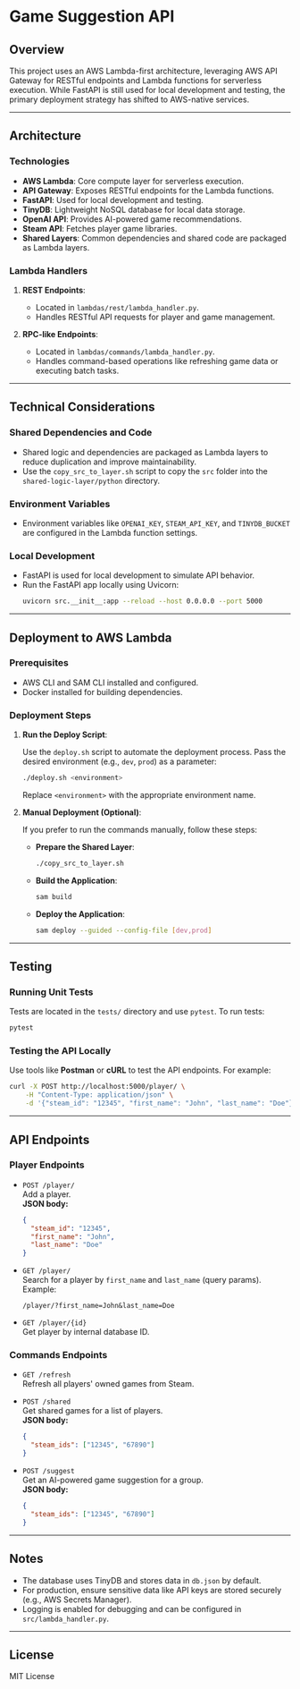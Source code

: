 # Game Suggestion API

## Overview

This project uses an AWS Lambda-first architecture, leveraging AWS API Gateway for RESTful endpoints and Lambda functions for serverless execution. While FastAPI is still used for local development and testing, the primary deployment strategy has shifted to AWS-native services.

---

## Architecture

### **Technologies**

- **AWS Lambda**: Core compute layer for serverless execution.
- **API Gateway**: Exposes RESTful endpoints for the Lambda functions.
- **FastAPI**: Used for local development and testing.
- **TinyDB**: Lightweight NoSQL database for local data storage.
- **OpenAI API**: Provides AI-powered game recommendations.
- **Steam API**: Fetches player game libraries.
- **Shared Layers**: Common dependencies and shared code are packaged as Lambda layers.

### **Lambda Handlers**

1. **REST Endpoints**:

   - Located in `lambdas/rest/lambda_handler.py`.
   - Handles RESTful API requests for player and game management.

2. **RPC-like Endpoints**:
   - Located in `lambdas/commands/lambda_handler.py`.
   - Handles command-based operations like refreshing game data or executing batch tasks.

---

## Technical Considerations

### **Shared Dependencies and Code**

- Shared logic and dependencies are packaged as Lambda layers to reduce duplication and improve maintainability.
- Use the `copy_src_to_layer.sh` script to copy the `src` folder into the `shared-logic-layer/python` directory.

### **Environment Variables**

- Environment variables like `OPENAI_KEY`, `STEAM_API_KEY`, and `TINYDB_BUCKET` are configured in the Lambda function settings.

### **Local Development**

- FastAPI is used for local development to simulate API behavior.
- Run the FastAPI app locally using Uvicorn:
  ```sh
  uvicorn src.__init__:app --reload --host 0.0.0.0 --port 5000
  ```

---

## Deployment to AWS Lambda

### Prerequisites

- AWS CLI and SAM CLI installed and configured.
- Docker installed for building dependencies.

### Deployment Steps

1. **Run the Deploy Script**:

   Use the `deploy.sh` script to automate the deployment process. Pass the desired environment (e.g., `dev`, `prod`) as a parameter:

   ```sh
   ./deploy.sh <environment>
   ```

   Replace `<environment>` with the appropriate environment name.

2. **Manual Deployment (Optional)**:

   If you prefer to run the commands manually, follow these steps:

   - **Prepare the Shared Layer**:

     ```sh
     ./copy_src_to_layer.sh
     ```

   - **Build the Application**:

     ```sh
     sam build
     ```

   - **Deploy the Application**:

     ```sh
     sam deploy --guided --config-file [dev,prod]
     ```

---

## Testing

### Running Unit Tests

Tests are located in the `tests/` directory and use `pytest`. To run tests:

```sh
pytest
```

### Testing the API Locally

Use tools like **Postman** or **cURL** to test the API endpoints. For example:

```sh
curl -X POST http://localhost:5000/player/ \
    -H "Content-Type: application/json" \
    -d '{"steam_id": "12345", "first_name": "John", "last_name": "Doe"}'
```

---

## API Endpoints

### Player Endpoints

- `POST /player/`  
  Add a player.  
  **JSON body:**

  ```json
  {
    "steam_id": "12345",
    "first_name": "John",
    "last_name": "Doe"
  }
  ```

- `GET /player/`  
  Search for a player by `first_name` and `last_name` (query params).  
  Example:

  ```
  /player/?first_name=John&last_name=Doe
  ```

- `GET /player/{id}`  
  Get player by internal database ID.

### Commands Endpoints

- `GET /refresh`  
  Refresh all players' owned games from Steam.

- `POST /shared`  
  Get shared games for a list of players.  
  **JSON body:**

  ```json
  {
    "steam_ids": ["12345", "67890"]
  }
  ```

- `POST /suggest`  
  Get an AI-powered game suggestion for a group.  
  **JSON body:**
  ```json
  {
    "steam_ids": ["12345", "67890"]
  }
  ```

---

## Notes

- The database uses TinyDB and stores data in `db.json` by default.
- For production, ensure sensitive data like API keys are stored securely (e.g., AWS Secrets Manager).
- Logging is enabled for debugging and can be configured in `src/lambda_handler.py`.

---

## License

MIT License
